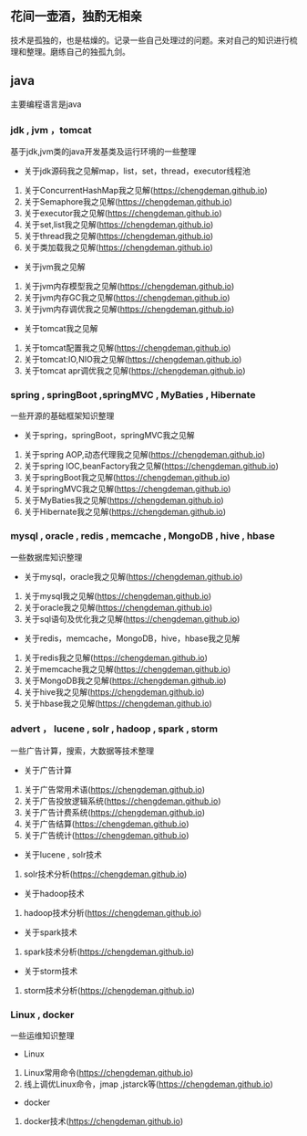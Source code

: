 ## 花间一壶酒，独酌无相亲


技术是孤独的，也是枯燥的。记录一些自己处理过的问题。来对自己的知识进行梳理和整理。磨练自己的独孤九剑。

## java

主要编程语言是java

### jdk , jvm ，tomcat

基于jdk,jvm类的java开发基类及运行环境的一些整理

- 关于jdk源码我之见解map，list，set，thread，executor线程池
1. 关于ConcurrentHashMap我之见解(https://chengdeman.github.io)
2. 关于Semaphore我之见解(https://chengdeman.github.io)
3. 关于executor我之见解(https://chengdeman.github.io)
4. 关于set,list我之见解(https://chengdeman.github.io)
5. 关于thread我之见解(https://chengdeman.github.io)
6. 关于类加载我之见解(https://chengdeman.github.io)

- 关于jvm我之见解
1. 关于jvm内存模型我之见解(https://chengdeman.github.io)
2. 关于jvm内存GC我之见解(https://chengdeman.github.io)
3. 关于jvm内存调优我之见解(https://chengdeman.github.io)

- 关于tomcat我之见解
1. 关于tomcat配置我之见解(https://chengdeman.github.io)
2. 关于tomcat:IO,NIO我之见解(https://chengdeman.github.io)
3. 关于tomcat apr调优我之见解(https://chengdeman.github.io)


### spring , springBoot ,springMVC , MyBaties , Hibernate 

一些开源的基础框架知识整理

- 关于spring，springBoot，springMVC我之见解
1. 关于spring AOP,动态代理我之见解(https://chengdeman.github.io)
2. 关于spring IOC,beanFactory我之见解(https://chengdeman.github.io)
3. 关于springBoot我之见解(https://chengdeman.github.io)
4. 关于springMVC我之见解(https://chengdeman.github.io)
5. 关于MyBaties我之见解(https://chengdeman.github.io)
6. 关于Hibernate我之见解(https://chengdeman.github.io)

### mysql , oracle , redis , memcache , MongoDB , hive , hbase

一些数据库知识整理

- 关于mysql，oracle我之见解(https://chengdeman.github.io)
1. 关于mysql我之见解(https://chengdeman.github.io)
2. 关于oracle我之见解(https://chengdeman.github.io)
3. 关于sql语句及优化我之见解(https://chengdeman.github.io)

- 关于redis，memcache，MongoDB，hive，hbase我之见解
1. 关于redis我之见解(https://chengdeman.github.io)
2. 关于memcache我之见解(https://chengdeman.github.io)
3. 关于MongoDB我之见解(https://chengdeman.github.io)
4. 关于hive我之见解(https://chengdeman.github.io)
5. 关于hbase我之见解(https://chengdeman.github.io)

### advert ， lucene , solr , hadoop , spark , storm 

一些广告计算，搜索，大数据等技术整理

- 关于广告计算
1. 关于广告常用术语(https://chengdeman.github.io)
2. 关于广告投放逻辑系统(https://chengdeman.github.io)
3. 关于广告计费系统(https://chengdeman.github.io)
4. 关于广告结算(https://chengdeman.github.io)
5. 关于广告统计(https://chengdeman.github.io)

- 关于lucene , solr技术
1. solr技术分析(https://chengdeman.github.io)

- 关于hadoop技术
1. hadoop技术分析(https://chengdeman.github.io)

- 关于spark技术
1. spark技术分析(https://chengdeman.github.io)

- 关于storm技术
1. storm技术分析(https://chengdeman.github.io)

### Linux , docker

一些运维知识整理

- Linux
1. Linux常用命令(https://chengdeman.github.io)
2. 线上调优Linux命令，jmap ,jstarck等(https://chengdeman.github.io)
- docker
1. docker技术(https://chengdeman.github.io)

